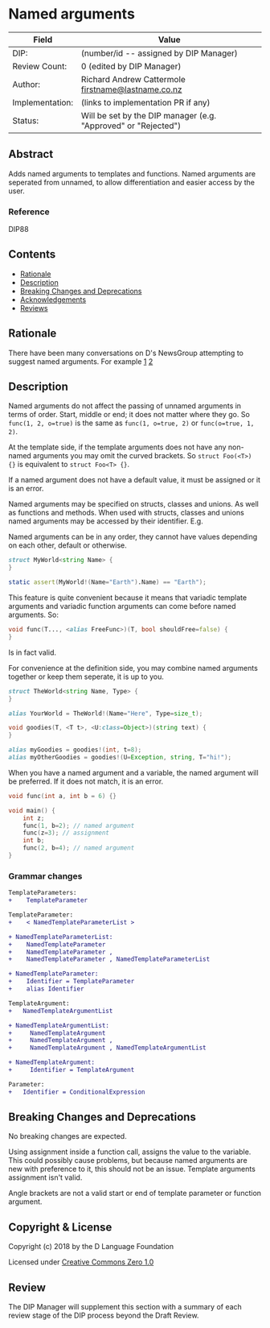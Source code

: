 # Named arguments

| Field           | Value                                                           |
|-----------------|-----------------------------------------------------------------|
| DIP:            | (number/id -- assigned by DIP Manager)                          |
| Review Count:   | 0 (edited by DIP Manager)                                       |
| Author:         | Richard Andrew Cattermole <firstname@lastname.co.nz>            |
| Implementation: | (links to implementation PR if any)                             |
| Status:         | Will be set by the DIP manager (e.g. "Approved" or "Rejected")  |

## Abstract

Adds named arguments to templates and functions.
Named arguments are seperated from unnamed, to allow differentiation and easier access by the user.

### Reference

DIP88

## Contents
* [Rationale](#rationale)
* [Description](#description)
* [Breaking Changes and Deprecations](#breaking-changes-and-deprecations)
* [Acknowledgements](#acknowledgements)
* [Reviews](#reviews)

## Rationale

There have been many conversations on D's NewsGroup attempting to suggest named arguments. For example [1](https://forum.dlang.org/post/khcalesvxwdaqnzaqotb@forum.dlang.org) [2](https://forum.dlang.org/post/n8024o$dlj$1@digitalmars.com)

## Description

Named arguments do not affect the passing of unnamed arguments in terms of order. Start, middle or end; it does not matter where they go. So ``func(1, 2, o=true)`` is the same as ``func(1, o=true, 2)`` or ``func(o=true, 1, 2)``.

At the template side, if the template arguments does not have any non-named arguments you may omit the curved brackets. So ``struct Foo(<T>) {}`` is equivalent to ``struct Foo<T> {}``.

If a named argument does not have a default value, it must be assigned or it is an error.

Named arguments may be specified on structs, classes and unions. As well as functions and methods. When used with structs, classes and unions named arguments may be accessed by their identifier. E.g.

Named arguments can be in any order, they cannot have values depending on each other, default or otherwise.

```D
struct MyWorld<string Name> {
}

static assert(MyWorld!(Name="Earth").Name) == "Earth");
```

This feature is quite convenient because it means that variadic template arguments and variadic function arguments can come before named arguments. So:

```D
void func(T..., <alias FreeFunc>)(T, bool shouldFree=false) {
}
```

Is in fact valid.

For convenience at the definition side, you may combine named arguments together or keep them seperate, it is up to you.

```D
struct TheWorld<string Name, Type> {
}

alias YourWorld = TheWorld!(Name="Here", Type=size_t);

void goodies(T, <T t>, <U:class=Object>)(string text) {
}

alias myGoodies = goodies!(int, t=8);
alias myOtherGoodies = goodies!(U=Exception, string, T="hi!");
```

When you have a named argument and a variable, the named argument will be preferred. If it does not match, it is an error.

```D
void func(int a, int b = 6) {}

void main() {
	int z;
	func(1, b=2); // named argument
	func(z=3); // assignment
	int b;
	func(2, b=4); // named argument
}

```

### Grammar changes

```diff
TemplateParameters:
+    TemplateParameter

TemplateParameter:
+    < NamedTemplateParameterList >

+ NamedTemplateParameterList:
+    NamedTemplateParameter
+    NamedTemplateParameter ,
+    NamedTemplateParameter , NamedTemplateParameterList

+ NamedTemplateParameter:
+    Identifier = TemplateParameter
+    alias Identifier

TemplateArgument:
+   NamedTemplateArgumentList

+ NamedTemplateArgumentList:
+     NamedTemplateArgument
+     NamedTemplateArgument ,
+     NamedTemplateArgument , NamedTemplateArgumentList

+ NamedTemplateArgument:
+     Identifier = TemplateArgument

Parameter:
+   Identifier = ConditionalExpression
```

## Breaking Changes and Deprecations

No breaking changes are expected.

Using assignment inside a function call, assigns the value to the variable. This could possibly cause problems, but because named arguments are new with preference to it, this should not be an issue. Template arguments assignment isn't valid. 

Angle brackets are not a valid start or end of template parameter or function argument.


## Copyright & License

Copyright (c) 2018 by the D Language Foundation

Licensed under [Creative Commons Zero 1.0](https://creativecommons.org/publicdomain/zero/1.0/legalcode.txt)

## Review

The DIP Manager will supplement this section with a summary of each review stage
of the DIP process beyond the Draft Review.
